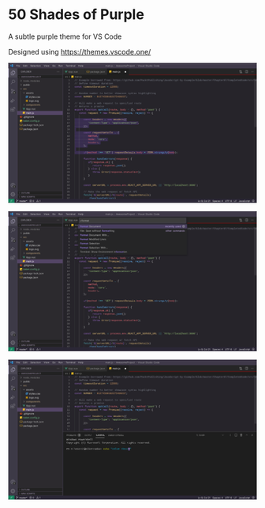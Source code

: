 # 50 Shades of Purple

A subtle purple theme for VS Code

Designed using https://themes.vscode.one/

![](https://raw.githubusercontent.com/tharrison4815/50-shades-of-purple/main/images/screenshot1.jpeg)

![](https://raw.githubusercontent.com/tharrison4815/50-shades-of-purple/main/images/screenshot2.jpeg)

![](https://raw.githubusercontent.com/tharrison4815/50-shades-of-purple/main/images/screenshot3.jpeg)

